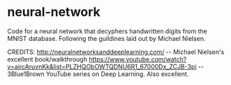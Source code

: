 # neural-network
 Code for a neural network that decyphers handwritten digits from the MNIST database.  Following the guildines laid out by Michael Nielsen.

CREDITS: 
http://neuralnetworksanddeeplearning.com/ -- Michael Nielsen's excellent book/walkthrough
https://www.youtube.com/watch?v=aircAruvnKk&list=PLZHQObOWTQDNU6R1_67000Dx_ZCJB-3pi -- 3Blue1Brown YouTube series on Deep Learning. Also excellent.
